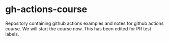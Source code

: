 # gh-actions-course
Repository containing github actions examples and notes for github actions course.
We will start the course now. 
This has been edited for PR test labels.
